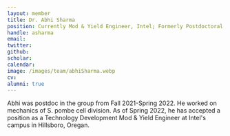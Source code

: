```yaml
---
layout: member
title: Dr. Abhi Sharma
position: Currently Mod & Yield Engineer, Intel; Formerly Postdoctoral Scholar, Elting Lab, 2021-2022
handle: asharma
email:
twitter:
github:
scholar:
calendar:
image: /images/team/abhiSharma.webp
cv:
alumni: true
---
```


Abhi was postdoc in the group from Fall 2021-Spring 2022. He worked on mechanics of S. pombe cell division. As of Spring 2022, he has accepted a position as a Technology Development Mod & Yield Engineer at Intel's campus in Hillsboro, Oregan.

